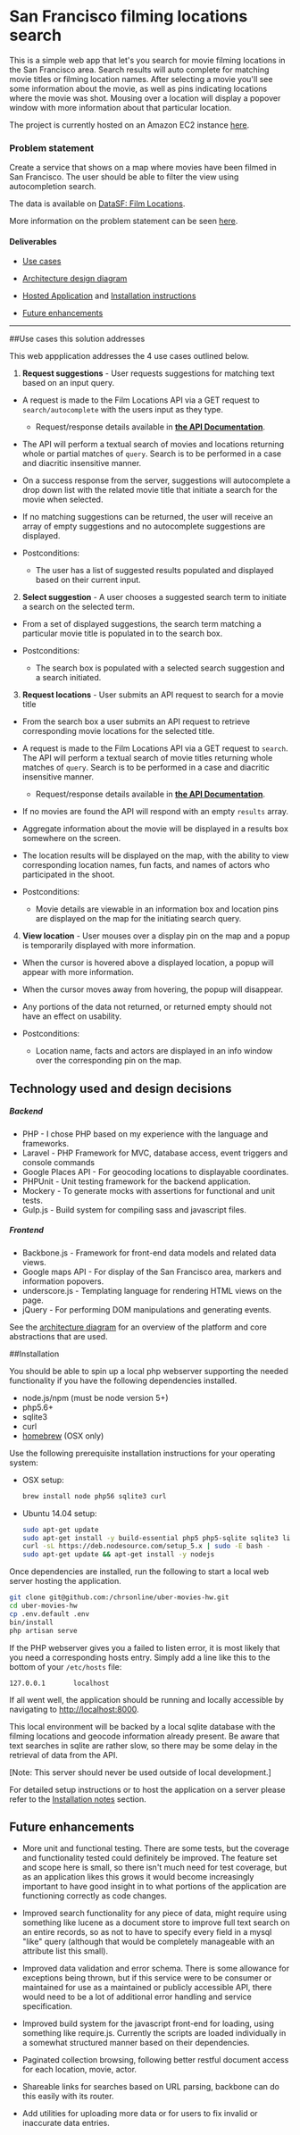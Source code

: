# San Francisco filming locations search

This is a simple web app that let's you search for movie filming locations in the San Francisco area.  Search results will auto complete for matching movie titles or filming location names.  After selecting a movie you'll see some information about the movie, as well as pins indicating locations where the movie was shot.  Mousing over a location will display a popover window with more information about that particular location.

The project is currently hosted on an Amazon EC2 instance [here](http://sfmovies.chrs.online).

### Problem statement

Create a service that shows on a map where movies have been filmed in San Francisco. The user should be able to filter the view using autocompletion search.

The data is available on [DataSF: Film Locations](https://data.sfgov.org/Culture-and-Recreation/Film-Locations-in-San-Francisco/yitu-d5am).

More information on the problem statement can be seen [here](https://github.com/uber/coding-challenge-tools/blob/master/coding_challenge.md).

#### Deliverables

* [Use cases](#use-cases)

* [Architecture design diagram](docs/architecture-diagram.png)

* [Hosted Application](http://sfmovies.chrs.online) and [Installation instructions](#installation)

* [Future enhancements](#enhancements)

---

##<a name="use-cases"></a>Use cases this solution addresses

This web appplication addresses the 4 use cases outlined below.

1. **Request suggestions** - User requests suggestions for matching text based on an input query.
  * A request is made to the Film Locations API via a GET request to `search/autocomplete` with the users input as they type.

    * Request/response details available in [**the API Documentation**](docs/locations-api-response-schema.md#autocomplete-suggestions).


  * The API will perform a textual search of movies and locations returning whole or partial matches of `query`. Search is to be performed in a case and diacritic insensitive manner.

  * On a success response from the server, suggestions will autocomplete a drop down list with the related movie title that initiate a search for the movie when selected.

  * If no matching suggestions can be returned, the user will receive an array of empty suggestions and no autocomplete suggestions are displayed.

  * Postconditions:
    - The user has a list of suggested results populated and displayed based on their current input.

2. **Select suggestion** - A user chooses a suggested search term to initiate a search on the selected term.
  * From a set of displayed suggestions, the search term matching a particular movie title is populated in to the search box.

  * Postconditions:
    - The search box is populated with a selected search suggestion and a search initiated.

3. **Request locations** - User submits an API request to search for a movie title
  * From the search box a user submits an API request to retrieve corresponding movie locations for the selected title.

  * A request is made to the Film Locations API via a GET request to `search`. The API will perform a textual search of movie titles returning whole matches of `query`. Search is to be performed in a case and diacritic insensitive manner.

    * Request/response details available in [**the API Documentation**](docs/locations-api-response-schema.md#locations-search).


  * If no movies are found the API will respond with an empty `results` array.

  * Aggregate information about the movie will be displayed in a results box somewhere on the screen.

  * The location results will be displayed on the map, with the ability to view corresponding location names, fun facts, and names of actors who participated in the shoot.

  * Postconditions:
    - Movie details are viewable in an information box and location pins are displayed on the map for the initiating search query.

4. **View location** - User mouses over a display pin on the map and a popup is temporarily displayed with more information.
  * When the cursor is hovered above a displayed location, a popup will appear with more information.

  * When the cursor moves away from hovering, the popup will disappear.

  * Any portions of the data not returned, or returned empty should not have an effect on usability.

  * Postconditions:
    - Location name, facts and actors are displayed in an info window over the corresponding pin on the map.

## Technology used and design decisions

##### Backend

- PHP - I chose PHP based on my experience with the language and frameworks.
- Laravel - PHP Framework for MVC, database access, event triggers and console commands
- Google Places API - For geocoding locations to displayable coordinates.
- PHPUnit - Unit testing framework for the backend application.
- Mockery - To generate mocks with assertions for functional and unit tests.
- Gulp.js - Build system for compiling sass and javascript files.

##### Frontend

- Backbone.js - Framework for front-end data models and related data views.
- Google maps API - For display of the San Francisco area, markers and information popovers.
- underscore.js - Templating language for rendering HTML views on the page.
- jQuery - For performing DOM manipulations and generating events.

See the [architecture diagram](docs/architecture-diagram.png) for an overview of the platform and core abstractions that are used.


##<a name="installation"></a>Installation

You should be able to spin up a local php webserver supporting the needed functionality if you have the following dependencies installed.

- node.js/npm (must be node version 5+)
- php5.6+
- sqlite3
- curl
- [homebrew](http://brew.sh/) (OSX only)

Use the following prerequisite installation instructions for your operating system:
- OSX setup:
  ```sh
  brew install node php56 sqlite3 curl
  ```

- Ubuntu 14.04 setup:
  ```sh
  sudo apt-get update
  sudo apt-get install -y build-essential php5 php5-sqlite sqlite3 libsqlite3-dev curl
  curl -sL https://deb.nodesource.com/setup_5.x | sudo -E bash -
  sudo apt-get update && apt-get install -y nodejs
  ```

Once dependencies are installed, run the following to start a local web server hosting the application.
  ```sh
  git clone git@github.com:/chrsonline/uber-movies-hw.git
  cd uber-movies-hw
  cp .env.default .env
  bin/install
  php artisan serve
  ```

If the PHP webserver gives you a failed to listen error, it is most likely that you need a corresponding hosts entry.  Simply add a line like this to the bottom of your `/etc/hosts` file:

`127.0.0.1       localhost`

If all went well, the application should be running and locally accessible by navigating to [http://localhost:8000](http://localhost:8000).

This local environment will be backed by a local sqlite database with the filming locations and geocode information already present. Be aware that text searches in sqlite are rather slow, so there may be some delay in the retrieval of data from the API.

[Note: This server should never be used outside of local development.]

For detailed setup instructions or to host the application on a server please refer to the [Installation notes](docs/installation.md) section.

## <a name="enhancements"></a>Future enhancements

* More unit and functional testing.  There are some tests, but the coverage and functionality tested could definitely be improved.  The feature set and scope here is small, so there isn't much need for test coverage, but as an application likes this grows it would become increasingly important to have good insight in to what portions of the application are functioning correctly as code changes.

* Improved search functionality for any piece of data, might require using something like lucene as a document store to improve full text search on an entire records, so as not to have to specify every field in a mysql "like" query (although that would be completely manageable with an attribute list this small).

* Improved data validation and error schema.  There is some allowance for exceptions being thrown, but if this service were to be consumer or maintained for use as a maintained or publicly accessible API, there would need to be a lot of additional error handling and service specification.

* Improved build system for the javascript front-end for loading, using something like require.js.  Currently the scripts are loaded individually in a somewhat structured manner based on their dependencies.

* Paginated collection browsing, following better restful document access for each location, movie, actor.

* Shareable links for searches based on URL parsing, backbone can do this easily with its router.

* Add utilities for uploading more data or for users to fix invalid or inaccurate data entries.
